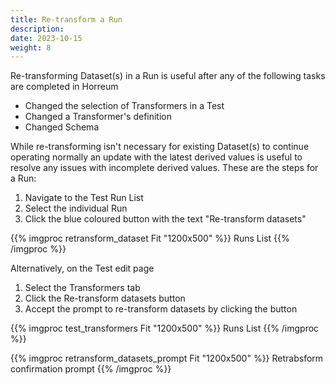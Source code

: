 ```yaml
---
title: Re-transform a Run
description: 
date: 2023-10-15
weight: 8
---
```


Re-transforming Dataset(s) in a Run is useful after any of the following tasks are completed in Horreum

* Changed the selection of Transformers in a Test
* Changed a Transformer's definition
* Changed Schema

While re-transforming isn't necessary for existing Dataset(s) to continue operating normally an update with the latest derived values is useful to resolve any issues with incomplete derived values. These are the steps for a Run: 

1. Navigate to the Test Run List
2. Select the individual Run
3. Click the blue coloured button with the text "Re-transform datasets"

{{% imgproc retransform_dataset Fit "1200x500" %}}
Runs List
{{% /imgproc %}}


Alternatively, on the Test edit page

1. Select the Transformers tab
2. Click the Re-transform datasets button
3. Accept the prompt to re-transform datasets by clicking the button

{{% imgproc test_transformers Fit "1200x500" %}}
Runs List
{{% /imgproc %}}

{{% imgproc retransform_datasets_prompt Fit "1200x500" %}}
Retrabsform confirmation prompt
{{% /imgproc %}}
